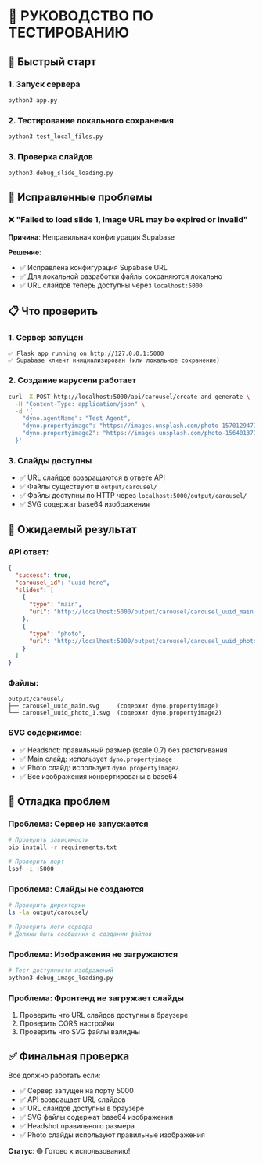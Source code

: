 # 🧪 РУКОВОДСТВО ПО ТЕСТИРОВАНИЮ

## 🚀 Быстрый старт

### 1. Запуск сервера
```bash
python3 app.py
```

### 2. Тестирование локального сохранения
```bash
python3 test_local_files.py
```

### 3. Проверка слайдов
```bash
python3 debug_slide_loading.py
```

## 🔧 Исправленные проблемы

### ❌ "Failed to load slide 1, Image URL may be expired or invalid"

**Причина**: Неправильная конфигурация Supabase

**Решение**: 
- ✅ Исправлена конфигурация Supabase URL
- ✅ Для локальной разработки файлы сохраняются локально
- ✅ URL слайдов теперь доступны через `localhost:5000`

## 📋 Что проверить

### 1. Сервер запущен
```
✅ Flask app running on http://127.0.0.1:5000
✅ Supabase клиент инициализирован (или локальное сохранение)
```

### 2. Создание карусели работает
```bash
curl -X POST http://localhost:5000/api/carousel/create-and-generate \
  -H "Content-Type: application/json" \
  -d '{
    "dyno.agentName": "Test Agent",
    "dyno.propertyimage": "https://images.unsplash.com/photo-1570129477492-45c003edd2be?w=400&h=300",
    "dyno.propertyimage2": "https://images.unsplash.com/photo-1564013799919-ab600027ffc6?w=400&h=300"
  }'
```

### 3. Слайды доступны
- ✅ URL слайдов возвращаются в ответе API
- ✅ Файлы существуют в `output/carousel/`
- ✅ Файлы доступны по HTTP через `localhost:5000/output/carousel/`
- ✅ SVG содержат base64 изображения

## 🎯 Ожидаемый результат

### API ответ:
```json
{
  "success": true,
  "carousel_id": "uuid-here",
  "slides": [
    {
      "type": "main",
      "url": "http://localhost:5000/output/carousel/carousel_uuid_main.svg"
    },
    {
      "type": "photo",
      "url": "http://localhost:5000/output/carousel/carousel_uuid_photo_1.svg"
    }
  ]
}
```

### Файлы:
```
output/carousel/
├── carousel_uuid_main.svg     (содержит dyno.propertyimage)
└── carousel_uuid_photo_1.svg  (содержит dyno.propertyimage2)
```

### SVG содержимое:
- ✅ Headshot: правильный размер (scale 0.7) без растягивания
- ✅ Main слайд: использует `dyno.propertyimage`
- ✅ Photo слайд: использует `dyno.propertyimage2`
- ✅ Все изображения конвертированы в base64

## 🐛 Отладка проблем

### Проблема: Сервер не запускается
```bash
# Проверить зависимости
pip install -r requirements.txt

# Проверить порт
lsof -i :5000
```

### Проблема: Слайды не создаются
```bash
# Проверить директории
ls -la output/carousel/

# Проверить логи сервера
# Должны быть сообщения о создании файлов
```

### Проблема: Изображения не загружаются
```bash
# Тест доступности изображений
python3 debug_image_loading.py
```

### Проблема: Фронтенд не загружает слайды
1. Проверить что URL слайдов доступны в браузере
2. Проверить CORS настройки
3. Проверить что SVG файлы валидны

## ✅ Финальная проверка

Все должно работать если:
- ✅ Сервер запущен на порту 5000
- ✅ API возвращает URL слайдов
- ✅ URL слайдов доступны в браузере
- ✅ SVG файлы содержат base64 изображения
- ✅ Headshot правильного размера
- ✅ Photo слайды используют правильные изображения

**Статус**: 🟢 Готово к использованию!